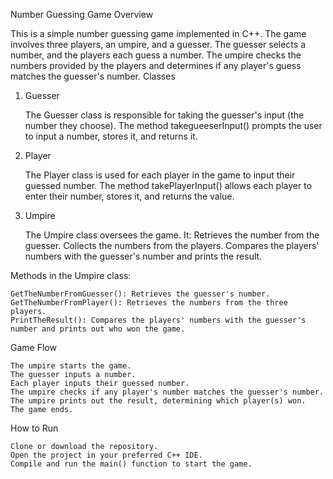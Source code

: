 Number Guessing Game
Overview

This is a simple number guessing game implemented in C++. The game involves three players, an umpire, and a guesser. The guesser selects a number, and the players each guess a number. The umpire checks the numbers provided by the players and determines if any player's guess matches the guesser's number.
Classes
1. Guesser

    The Guesser class is responsible for taking the guesser's input (the number they choose).
    The method takegueeserInput() prompts the user to input a number, stores it, and returns it.

2. Player

    The Player class is used for each player in the game to input their guessed number.
    The method takePlayerInput() allows each player to enter their number, stores it, and returns the value.

3. Umpire

    The Umpire class oversees the game. It:
        Retrieves the number from the guesser.
        Collects the numbers from the players.
        Compares the players' numbers with the guesser's number and prints the result.

Methods in the Umpire class:

    GetTheNumberFromGuesser(): Retrieves the guesser's number.
    GetTheNumberFromPlayer(): Retrieves the numbers from the three players.
    PrintTheResult(): Compares the players' numbers with the guesser's number and prints out who won the game.

Game Flow

    The umpire starts the game.
    The guesser inputs a number.
    Each player inputs their guessed number.
    The umpire checks if any player's number matches the guesser's number.
    The umpire prints out the result, determining which player(s) won.
    The game ends.

How to Run

    Clone or download the repository.
    Open the project in your preferred C++ IDE.
    Compile and run the main() function to start the game.
